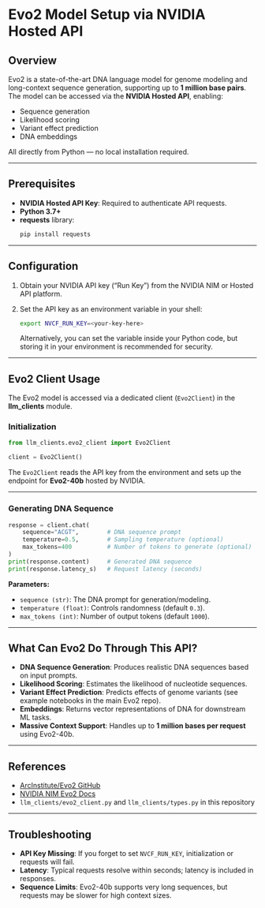 # Evo2 Model Setup via NVIDIA Hosted API

## Overview
Evo2 is a state-of-the-art DNA language model for genome modeling and long-context sequence generation, supporting up to **1 million base pairs**.  
The model can be accessed via the **NVIDIA Hosted API**, enabling:

- Sequence generation  
- Likelihood scoring  
- Variant effect prediction  
- DNA embeddings  

All directly from Python — no local installation required.

---

## Prerequisites
- **NVIDIA Hosted API Key**: Required to authenticate API requests.  
- **Python 3.7+**  
- **requests** library:  
  ```bash
  pip install requests
  ```

---

## Configuration
1. Obtain your NVIDIA API key (“Run Key”) from the NVIDIA NIM or Hosted API platform.  
2. Set the API key as an environment variable in your shell:

   ```bash
   export NVCF_RUN_KEY=<your-key-here>
   ```

   Alternatively, you can set the variable inside your Python code, but storing it in your environment is recommended for security.

---

## Evo2 Client Usage
The Evo2 model is accessed via a dedicated client (`Evo2Client`) in the **llm_clients** module.

### Initialization
```python
from llm_clients.evo2_client import Evo2Client

client = Evo2Client()
```
The `Evo2Client` reads the API key from the environment and sets up the endpoint for **Evo2-40b** hosted by NVIDIA.

---

### Generating DNA Sequence
```python
response = client.chat(
    sequence="ACGT",        # DNA sequence prompt
    temperature=0.5,        # Sampling temperature (optional)
    max_tokens=400          # Number of tokens to generate (optional)
)
print(response.content)     # Generated DNA sequence
print(response.latency_s)   # Request latency (seconds)
```

**Parameters:**
- `sequence (str)`: The DNA prompt for generation/modeling.  
- `temperature (float)`: Controls randomness (default `0.3`).  
- `max_tokens (int)`: Number of output tokens (default `1000`).  

---

## What Can Evo2 Do Through This API?
- **DNA Sequence Generation**: Produces realistic DNA sequences based on input prompts.  
- **Likelihood Scoring**: Estimates the likelihood of nucleotide sequences.  
- **Variant Effect Prediction**: Predicts effects of genome variants (see example notebooks in the main Evo2 repo).  
- **Embeddings**: Returns vector representations of DNA for downstream ML tasks.  
- **Massive Context Support**: Handles up to **1 million bases per request** using Evo2-40b.  

---

## References
- [ArcInstitute/Evo2 GitHub](https://github.com/ArcInstitute/Evo2)  
- [NVIDIA NIM Evo2 Docs](https://developer.nvidia.com/nim)  
- `llm_clients/evo2_client.py` and `llm_clients/types.py` in this repository  

---

## Troubleshooting
- **API Key Missing**: If you forget to set `NVCF_RUN_KEY`, initialization or requests will fail.  
- **Latency**: Typical requests resolve within seconds; latency is included in responses.  
- **Sequence Limits**: Evo2-40b supports very long sequences, but requests may be slower for high context sizes.  
